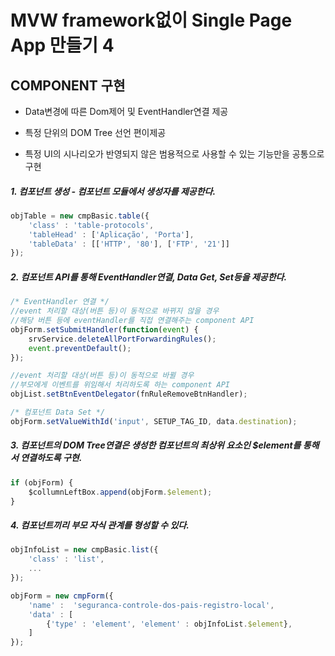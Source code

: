 # MVW framework없이 Single Page App 만들기 4

## COMPONENT 구현

* Data변경에 따른 Dom제어 및 EventHandler연결 제공

* 특정 단위의 DOM Tree 선언 편이제공

* 특정 UI의 시나리오가 반영되지 않은 범용적으로 사용할 수 있는 기능만을 공통으로 구현
 
##### 1. 컴포넌트 생성 - 컴포넌트 모듈에서 생성자를 제공한다. 

```js
objTable = new cmpBasic.table({
    'class' : 'table-protocols',
    'tableHead' : ['Aplicação', 'Porta'],
    'tableData' : [['HTTP', '80'], ['FTP', '21']]
});
```
    
##### 2. 컴포넌트 API를 통해 EventHandler연결, Data Get, Set등을 제공한다.

```js
/* EventHandler 연결 */
//event 처리할 대상(버튼 등)이 동적으로 바뀌지 않을 경우
//해당 버튼 등에 eventHandler를 직접 연결해주는 component API
objForm.setSubmitHandler(function(event) {
    srvService.deleteAllPortForwardingRules();
    event.preventDefault();
});

//event 처리할 대상(버튼 등)이 동적으로 바뀔 경우
//부모에게 이벤트를 위임해서 처리하도록 하는 component API
objList.setBtnEventDelegator(fnRuleRemoveBtnHandler);

/* 컴포넌트 Data Set */
objForm.setValueWithId('input', SETUP_TAG_ID, data.destination);
```
    
##### 3. 컴포넌트의 DOM Tree연결은 생성한 컴포넌트의 최상위 요소인 $element를 통해서 연결하도록 구현.

```js
if (objForm) {
    $collumnLeftBox.append(objForm.$element);
}
```
    
##### 4. 컴포넌트끼리 부모 자식 관계를 형성할 수 있다.

```js
objInfoList = new cmpBasic.list({
    'class' : 'list',
    ...
});

objForm = new cmpForm({
    'name' :  'seguranca-controle-dos-pais-registro-local',
    'data' : [
        {'type' : 'element', 'element' : objInfoList.$element},
    ]
});
``` 